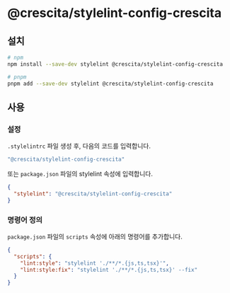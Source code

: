 # @crescita/stylelint-config-crescita

## 설치

```bash
# npm
npm install --save-dev stylelint @crescita/stylelint-config-crescita

# pnpm
pnpm add --save-dev stylelint @crescita/stylelint-config-crescita
```

## 사용

### 설정

`.stylelintrc` 파일 생성 후, 다음의 코드를 입력합니다.

<!-- stylelint-ignore -->
```js
"@crescita/stylelint-config-crescita"
```

또는 `package.json` 파일의 stylelint 속성에 입력합니다.

```json
{
  "stylelint": "@crescita/stylelint-config-crescita"
}
```

### 명령어 정의

`package.json` 파일의 `scripts` 속성에 아래의 명령어를 추가합니다.

```json
{
  "scripts": {
    "lint:style": "stylelint './**/*.{js,ts,tsx}'",
    "lint:style:fix": "stylelint './**/*.{js,ts,tsx}' --fix"
  }
}
```

